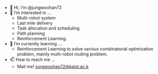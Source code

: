 - 👋 Hi, I’m @jungwoohan72
- 👀 I’m interested in ...
  - Multi-robot system
  - Last mile delivery
  - Task allocation and scheduling
  - Path planning
  - Reinforcement Learning.
- 🌱 I’m currently learning ...
  - Reinforcement Learning to solve various combinatorial optimization problem, mainly multi-robot routing problem.
- 📫 How to reach me ...
  - Mail me! jungwoohan72@kaist.ac.k

<!---
jungwoohan72/jungwoohan72 is a ✨ special ✨ repository because its `README.md` (this file) appears on your GitHub profile.
You can click the Preview link to take a look at your changes.
--->
